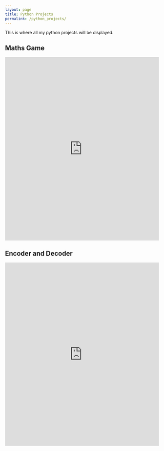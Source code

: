 ```yaml
---
layout: page
title: Python Projects
permalink: /python_projects/
---
```

This is where all my python projects will be displayed.

<h2>Maths Game</h2>

<iframe height="600px" width="100%" src="https://repl.it/repls/DisgustingSelfassuredMollies?lite=true" scrolling="no" frameborder="no" allowtransparency="true" allowfullscreen="true" sandbox="allow-forms allow-pointer-lock allow-popups allow-same-origin allow-scripts allow-modals" width="100%" ></iframe>

<h2>Encoder and Decoder</h2>

<iframe height="600px" width="100%" src="https://repl.it/@marmaduke05/DeCrypter?lite=true" scrolling="no" frameborder="no" allowtransparency="true" allowfullscreen="true" sandbox="allow-forms allow-pointer-lock allow-popups allow-same-origin allow-scripts allow-modals"></iframe>
